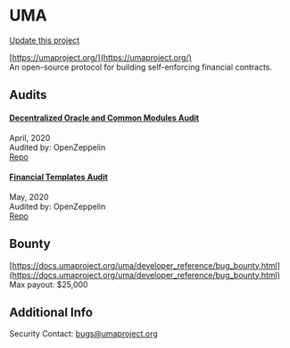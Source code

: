 
# UMA

[Update this project](https://github.com/ConsenSys/blockchainSecurityDB/edit/master/projects/uma.json)
  
[https://umaproject.org/](https://umaproject.org/)<br>
An open-source protocol for building self-enforcing financial contracts.


## Audits



#### [Decentralized Oracle and Common Modules Audit](https://blog.openzeppelin.com/uma-audit-phase-1/)

April, 2020<br>
Audited by: OpenZeppelin<br>
[Repo](https://github.com/UMAprotocol/protocol/tree/9d403ddb5f2f07194daefe7da51e0e0a6306f2c4)<br>
      


#### [Financial Templates Audit](https://blog.openzeppelin.com/uma-audit-phase-2/)

May, 2020<br>
Audited by: OpenZeppelin<br>
[Repo](https://github.com/UMAprotocol/protocol/tree/e6eaa48124ae3f209fb117cf05eb18292cf26d21)<br>
      

  

## Bounty

[https://docs.umaproject.org/uma/developer_reference/bug_bounty.html](https://docs.umaproject.org/uma/developer_reference/bug_bounty.html)<br>
Max payout: $25,000


## Additional Info

Security Contact: bugs@umaproject.org
